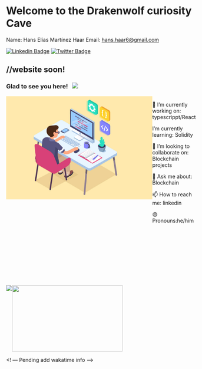 <h1>Welcome to the Drakenwolf curiosity Cave</h1>

Name: Hans Elías Martínez Haar
Email: hans.haar6@gmail.com

[![Linkedin Badge](https://img.shields.io/badge/-LinkedIn-0e76a8?style=flat-square&logo=Linkedin&logoColor=white)](www.linkedin.com/in/hans-haar)
[![Twitter Badge](https://img.shields.io/badge/-Twitter-00acee?style=flat-square&logo=Twitter&logoColor=white)](https://twitter.com/DevDraken)

<h2>//website soon!</h2>

### Glad to see you here! &nbsp; ![](https://visitor-badge.glitch.me/badge?page_id=Drakenwolf.Drakenwolf)
<div style="display: flex; flex-direction: row;">    
    <img height="280em" align="right" src="./assets/images/dev.jpg"/>
    <div style="">
        <p>🔭 I’m currently working on: typescrippt/React </p>
        <p>I’m currently learning:  Solidity</p>
        <p>👯 I’m looking to collaborate on: Blockchain projects</p>
        <p>💬 Ask me about:  Blockchain </p>
        <p>📫 How to reach me:  linkedin </p>
        <p>😄 Pronouns:he/him</p>
    </div>

</div>
</br>
</br>
</br>
</br>
</br>
</br>
</br>
</br>
</br>

<div style="display:flex; flex-directions:row;">
    <img height="180em"  src="https://github-readme-stats.vercel.app/api?username=Drakenwolf&show_icons=true&theme=prussian&hide_border=true&&count_private=true&include_all_commits=true" />
<img height="180em" width="300em" src="https://github-readme-stats.vercel.app/api/top-langs/?username=Drakenwolf&langs_count=8&theme=prussian"/>
</div>


<! –– Pending add wakatime info  ––>
